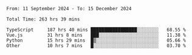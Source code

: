 <!--START_SECTION:waka-->

```abap
From: 11 September 2024 - To: 15 December 2024

Total Time: 263 hrs 39 mins

TypeScript     187 hrs 40 mins █████████████████░░░░░░░░   68.55 %
Vue.js         31 hrs 8 mins   ███░░░░░░░░░░░░░░░░░░░░░░   11.38 %
Python         15 hrs 29 mins  █▒░░░░░░░░░░░░░░░░░░░░░░░   05.66 %
Other          10 hrs 7 mins   █░░░░░░░░░░░░░░░░░░░░░░░░   03.70 %
```

<!--END_SECTION:waka-->
